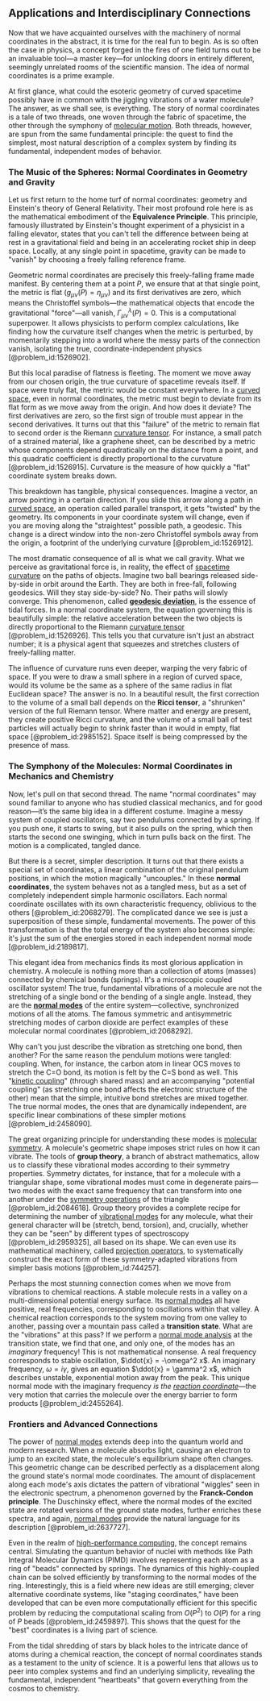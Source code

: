 ## Applications and Interdisciplinary Connections

Now that we have acquainted ourselves with the machinery of normal coordinates in the abstract, it is time for the real fun to begin. As is so often the case in physics, a concept forged in the fires of one field turns out to be an invaluable tool—a master key—for unlocking doors in entirely different, seemingly unrelated rooms of the scientific mansion. The idea of normal coordinates is a prime example.

At first glance, what could the esoteric geometry of curved spacetime possibly have in common with the jiggling vibrations of a water molecule? The answer, as we shall see, is everything. The story of normal coordinates is a tale of two threads, one woven through the fabric of spacetime, the other through the symphony of [molecular motion](@article_id:140004). Both threads, however, are spun from the same fundamental principle: the quest to find the simplest, most natural description of a complex system by finding its fundamental, independent modes of behavior.

### The Music of the Spheres: Normal Coordinates in Geometry and Gravity

Let us first return to the home turf of normal coordinates: geometry and Einstein's theory of General Relativity. Their most profound role here is as the mathematical embodiment of the **Equivalence Principle**. This principle, famously illustrated by Einstein's thought experiment of a physicist in a falling elevator, states that you can't tell the difference between being at rest in a gravitational field and being in an accelerating rocket ship in deep space. Locally, at any single point in spacetime, gravity can be made to "vanish" by choosing a freely falling reference frame.

Geometric normal coordinates are precisely this freely-falling frame made manifest. By centering them at a point $P$, we ensure that at that single point, the metric is flat ($g_{\mu\nu}(P) = \eta_{\mu\nu}$) and its first derivatives are zero, which means the Christoffel symbols—the mathematical objects that encode the gravitational "force"—all vanish, $\Gamma^\lambda_{\mu\nu}(P) = 0$. This is a computational superpower. It allows physicists to perform complex calculations, like finding how the curvature itself changes when the metric is perturbed, by momentarily stepping into a world where the messy parts of the connection vanish, isolating the true, coordinate-independent physics [@problem_id:1526902].

But this local paradise of flatness is fleeting. The moment we move away from our chosen origin, the true curvature of spacetime reveals itself. If space were truly flat, the metric would be constant everywhere. In a [curved space](@article_id:157539), even in normal coordinates, the metric must begin to deviate from its flat form as we move away from the origin. And how does it deviate? The first derivatives are zero, so the first sign of trouble must appear in the second derivatives. It turns out that this "failure" of the metric to remain flat to second order *is* the Riemann [curvature tensor](@article_id:180889). For instance, a small patch of a strained material, like a graphene sheet, can be described by a metric whose components depend quadratically on the distance from a point, and this quadratic coefficient is directly proportional to the curvature [@problem_id:1526915]. Curvature is the measure of how quickly a "flat" coordinate system breaks down.

This breakdown has tangible, physical consequences. Imagine a vector, an arrow pointing in a certain direction. If you slide this arrow along a path in [curved space](@article_id:157539), an operation called parallel transport, it gets "twisted" by the geometry. Its components in your coordinate system will change, even if you are moving along the "straightest" possible path, a geodesic. This change is a direct window into the non-zero Christoffel symbols away from the origin, a footprint of the underlying curvature [@problem_id:1526912].

The most dramatic consequence of all is what we call gravity. What we perceive as gravitational force is, in reality, the effect of [spacetime curvature](@article_id:160597) on the paths of objects. Imagine two ball bearings released side-by-side in orbit around the Earth. They are both in free-fall, following geodesics. Will they stay side-by-side? No. Their paths will slowly converge. This phenomenon, called **[geodesic deviation](@article_id:159578)**, is the essence of tidal forces. In a normal coordinate system, the equation governing this is beautifully simple: the relative acceleration between the two objects is directly proportional to the Riemann [curvature tensor](@article_id:180889) [@problem_id:1526926]. This tells you that curvature isn't just an abstract number; it is a physical agent that squeezes and stretches clusters of freely-falling matter.

The influence of curvature runs even deeper, warping the very fabric of space. If you were to draw a small sphere in a region of curved space, would its volume be the same as a sphere of the same radius in flat Euclidean space? The answer is no. In a beautiful result, the first correction to the volume of a small ball depends on the **Ricci tensor**, a "shrunken" version of the full Riemann tensor. Where matter and energy are present, they create positive Ricci curvature, and the volume of a small ball of test particles will actually begin to shrink faster than it would in empty, flat space [@problem_id:2985152]. Space itself is being compressed by the presence of mass.

### The Symphony of the Molecules: Normal Coordinates in Mechanics and Chemistry

Now, let's pull on that second thread. The name "normal coordinates" may sound familiar to anyone who has studied classical mechanics, and for good reason—it’s the same big idea in a different costume. Imagine a messy system of coupled oscillators, say two pendulums connected by a spring. If you push one, it starts to swing, but it also pulls on the spring, which then starts the second one swinging, which in turn pulls back on the first. The motion is a complicated, tangled dance.

But there is a secret, simpler description. It turns out that there exists a special set of coordinates, a linear combination of the original pendulum positions, in which the motion magically "uncouples." In these **normal coordinates**, the system behaves not as a tangled mess, but as a set of completely independent simple harmonic oscillators. Each normal coordinate oscillates with its own characteristic frequency, oblivious to the others [@problem_id:2068279]. The complicated dance we see is just a superposition of these simple, fundamental movements. The power of this transformation is that the total energy of the system also becomes simple: it's just the sum of the energies stored in each independent normal mode [@problem_id:2189817].

This elegant idea from mechanics finds its most glorious application in chemistry. A molecule is nothing more than a collection of atoms (masses) connected by chemical bonds (springs). It's a microscopic coupled oscillator system! The true, fundamental vibrations of a molecule are not the stretching of a single bond or the bending of a single angle. Instead, they are the **[normal modes](@article_id:139146)** of the entire system—collective, synchronized motions of all the atoms. The famous symmetric and antisymmetric stretching modes of carbon dioxide are perfect examples of these molecular normal coordinates [@problem_id:2068292].

Why can't you just describe the vibration as stretching one bond, then another? For the same reason the pendulum motions were tangled: coupling. When, for instance, the carbon atom in linear OCS moves to stretch the C=O bond, its motion is felt by the C=S bond as well. This "[kinetic coupling](@article_id:149893)" (through shared mass) and an accompanying "potential coupling" (as stretching one bond affects the electronic structure of the other) mean that the simple, intuitive bond stretches are mixed together. The true normal modes, the ones that are dynamically independent, are specific linear combinations of these simpler motions [@problem_id:2458090].

The great organizing principle for understanding these modes is [molecular symmetry](@article_id:142361). A molecule's geometric shape imposes strict rules on how it can vibrate. The tools of **group theory**, a branch of abstract mathematics, allow us to classify these vibrational modes according to their symmetry properties. Symmetry dictates, for instance, that for a molecule with a triangular shape, some vibrational modes must come in degenerate pairs—two modes with the exact same frequency that can transform into one another under the [symmetry operations](@article_id:142904) of the triangle [@problem_id:2084618]. Group theory provides a complete recipe for determining the number of [vibrational modes](@article_id:137394) for any molecule, what their general character will be (stretch, bend, torsion), and, crucially, whether they can be "seen" by different types of spectroscopy [@problem_id:2959325], all based on its shape. We can even use its mathematical machinery, called [projection operators](@article_id:153648), to systematically construct the exact form of these symmetry-adapted vibrations from simpler basis motions [@problem_id:744257].

Perhaps the most stunning connection comes when we move from vibrations to chemical reactions. A stable molecule rests in a valley on a multi-dimensional potential energy surface. Its [normal modes](@article_id:139146) all have positive, real frequencies, corresponding to oscillations within that valley. A chemical reaction corresponds to the system moving from one valley to another, passing over a mountain pass called a **transition state**. What are the "vibrations" at this pass? If we perform a [normal mode analysis](@article_id:176323) at the transition state, we find that one, and only one, of the modes has an *imaginary* frequency! This is not mathematical nonsense. A real frequency corresponds to stable oscillation, $\ddot{x} = -\omega^2 x$. An imaginary frequency, $\omega = i\gamma$, gives an equation $\ddot{x} = \gamma^2 x$, which describes unstable, exponential motion away from the peak. This unique normal mode with the imaginary frequency *is the [reaction coordinate](@article_id:155754)*—the very motion that carries the molecule over the energy barrier to form products [@problem_id:2455264].

### Frontiers and Advanced Connections

The power of [normal modes](@article_id:139146) extends deep into the quantum world and modern research. When a molecule absorbs light, causing an electron to jump to an excited state, the molecule's equilibrium shape often changes. This geometric change can be described perfectly as a displacement along the ground state's normal mode coordinates. The amount of displacement along each mode's axis dictates the pattern of vibrational "wiggles" seen in the electronic spectrum, a phenomenon governed by the **Franck-Condon principle**. The Duschinsky effect, where the normal modes of the excited state are rotated versions of the ground state modes, further enriches these spectra, and again, [normal modes](@article_id:139146) provide the natural language for its description [@problem_id:2637727].

Even in the realm of [high-performance computing](@article_id:169486), the concept remains central. Simulating the quantum behavior of nuclei with methods like Path Integral Molecular Dynamics (PIMD) involves representing each atom as a ring of "beads" connected by springs. The dynamics of this highly-coupled chain can be solved efficiently by transforming to the normal modes of the ring. Interestingly, this is a field where new ideas are still emerging; clever alternative coordinate systems, like "staging coordinates," have been developed that can be even more computationally efficient for this specific problem by reducing the computational scaling from $O(P^2)$ to $O(P)$ for a ring of $P$ beads [@problem_id:2459897]. This shows that the quest for the "best" coordinates is a living part of science.

From the tidal shredding of stars by black holes to the intricate dance of atoms during a chemical reaction, the concept of normal coordinates stands as a testament to the unity of science. It is a powerful lens that allows us to peer into complex systems and find an underlying simplicity, revealing the fundamental, independent "heartbeats" that govern everything from the cosmos to chemistry.